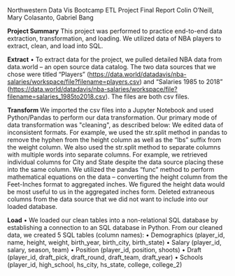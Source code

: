 Northwestern Data Vis Bootcamp
ETL Project Final Report
Colin O’Neill, Mary Colasanto, Gabriel Bang

**Project Summary**
This project was performed to practice end-to-end data extraction, transformation, and loading. We utilized data of NBA players to extract, clean, and load into SQL.

**Extract**
•	To extract data for the project, we pulled detailed NBA data from data.world – an open source data catalog. The two data sources that we chose were titled “Players” (https://data.world/datadavis/nba-salaries/workspace/file?filename=players.csv) and “Salaries 1985 to 2018” (https://data.world/datadavis/nba-salaries/workspace/file?filename=salaries_1985to2018.csv). The files are both csv files.

**Transform**
We imported the csv files into a Jupyter Notebook and used Python/Pandas to perform our data transformation. Our primary mode of data transformation was "cleaning", as described below:
We edited data of inconsistent formats. For example, we used the str.split method in pandas to remove the hyphen from the height column as well as the “lbs” suffix from the    weight column. We also used the str.split method to separate columns with multiple words into separate columns. For example, we retrieved individual columns for City and State despite the data source placing these into the same column.
We utilized the pandas “func” method to perform mathematical equations on the data – converting the height column from the Feet-Inches format to aggregated inches. We figured the height data would be most useful to us in the aggregated inches form.
Deleted extraneous columns from the data source that we did not want to include into our loaded database.

**Load**
•	We loaded our clean tables into a non-relational SQL database by establishing a connection to an SQL database in Python. From our cleaned data, we created 5 SQL tables (column names):
•	Demographics (player_id, name, height, weight, birth_year, birth_city, birth_state)
•	Salary (player_id, salary, season, team)
•	Position (player_id, position, shoots)
•	Draft (player_id, draft_pick, draft_round, draft_team, draft_year)
•	Schools (player_id, high_school, hs_city, hs_state, college, college_2)
